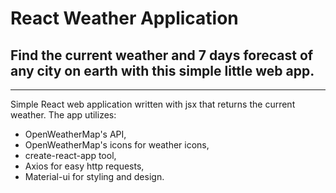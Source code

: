 

# React Weather Application 
## Find the current weather and 7 days forecast of any city on earth with this simple little web app.

---

Simple React web application written with jsx that returns the current weather. The app utilizes:

- OpenWeatherMap's API,
- OpenWeatherMap's icons for weather icons,  
- create-react-app tool,
- Axios for easy http requests,
- Material-ui for styling and design.
